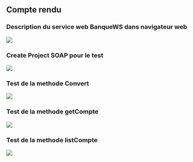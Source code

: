 <h2>Compte rendu</h2>
<h3>Description du service web BanqueWS dans navigateur web</h3>
<img src="/Captures/capture1.jpeg">

<h3>Create Project SOAP pour le test</h3>
<img src="/Captures/capture3.jpeg">

<h3>Test de la methode Convert</h3>
<img src="/Captures/capture4.jpeg">

<h3>Test de la methode getCompte</h3>
<img src="/Captures/capture5.jpeg">

<h3>Test de la methode listCompte</h3>
<img src="/Captures/capture6.jpeg">

